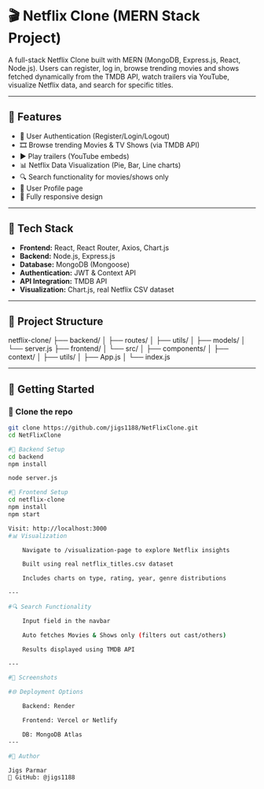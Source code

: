 # 🎬 Netflix Clone (MERN Stack Project)

A full-stack Netflix Clone built with MERN (MongoDB, Express.js, React, Node.js). Users can register, log in, browse trending movies and shows fetched dynamically from the TMDB API, watch trailers via YouTube, visualize Netflix data, and search for specific titles.

---

## 🚀 Features

- 🔐 User Authentication (Register/Login/Logout)
- 🎞️ Browse trending Movies & TV Shows (via TMDB API)
- ▶️ Play trailers (YouTube embeds)
- 📊 Netflix Data Visualization (Pie, Bar, Line charts)
- 🔍 Search functionality for movies/shows only
- 🧑 User Profile page
- 🧼 Fully responsive design

---

## 🧱 Tech Stack

- **Frontend:** React, React Router, Axios, Chart.js
- **Backend:** Node.js, Express.js
- **Database:** MongoDB (Mongoose)
- **Authentication:** JWT & Context API
- **API Integration:** TMDB API
- **Visualization:** Chart.js, real Netflix CSV dataset

---

## 📁 Project Structure
netflix-clone/ ├── backend/ │ ├── routes/ │ ├── utils/ │ ├── models/ │ └── server.js ├── frontend/ │ └── src/ │ ├── components/ │ ├── context/ │ ├── utils/ │ ├── App.js │ └── index.js


---

## 🔧 Getting Started

### 🔹 Clone the repo

```bash
git clone https://github.com/jigs1188/NetFlixClone.git
cd NetFlixClone

#🔹 Backend Setup
cd backend
npm install

node server.js

#🔹 Frontend Setup
cd netflix-clone
npm install
npm start

Visit: http://localhost:3000
#📊 Visualization

    Navigate to /visualization-page to explore Netflix insights

    Built using real netflix_titles.csv dataset

    Includes charts on type, rating, year, genre distributions

---

#🔍 Search Functionality

    Input field in the navbar

    Auto fetches Movies & Shows only (filters out cast/others)

    Results displayed using TMDB API

---

#📸 Screenshots

#🌐 Deployment Options

    Backend: Render

    Frontend: Vercel or Netlify

    DB: MongoDB Atlas
---

#👤 Author

Jigs Parmar
📎 GitHub: @jigs1188


